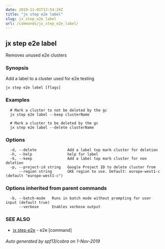 ```yaml
---
date: 2019-11-01T12:54:24Z
title: "jx step e2e label"
slug: jx_step_e2e_label
url: /commands/jx_step_e2e_label/
---
```

## jx step e2e label

Removes unused e2e clusters

### Synopsis

Add a label to a cluster used for e2e testing

```
jx step e2e label [flags]
```

### Examples

```
  # Mark a cluster to not be deleted by the gc
  jx step e2e label --keep clusterName
  
  # Mark a cluster to be deleted by the gc
  jx step e2e label --delete clusterName
```

### Options

```
  -d, --delete              Add a label top mark cluster for deletion
  -h, --help                help for label
  -k, --keep                Add a label top mark cluster for non deletion
  -p, --project-id string   Google Project ID to delete cluster from
      --region string       GKE region to use. Default: europe-west1-c (default "europe-west1-c")
```

### Options inherited from parent commands

```
  -b, --batch-mode   Runs in batch mode without prompting for user input (default true)
      --verbose      Enables verbose output
```

### SEE ALSO

* [jx step e2e](/commands/jx_step_e2e/)	 - e2e [command]

###### Auto generated by spf13/cobra on 1-Nov-2019

